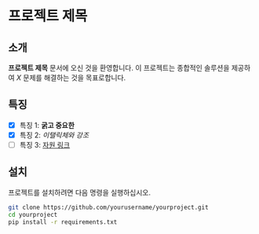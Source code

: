 # 프로젝트 제목

## 소개
**프로젝트 제목** 문서에 오신 것을 환영합니다. 이 프로젝트는 종합적인 솔루션을 제공하여 *X* 문제를 해결하는 것을 목표로합니다.

## 특징
- [x] 특징 1: **굵고 중요한**
- [x] 특징 2: *이탤릭체와 강조*
- [ ] 특징 3: [자원 링크](https://example.com)

## 설치
프로젝트를 설치하려면 다음 명령을 실행하십시오.

```bash
git clone https://github.com/yourusername/yourproject.git
cd yourproject
pip install -r requirements.txt
